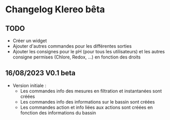 # Changelog Klereo bêta

## TODO
- Créer un widget
- Ajouter d'autres commandes pour les différentes sorties
- Ajouter les consignes pour le pH (pour tous les utilisateurs) et les autres consigne permises (Chlore, Redox, ...) en fonction des droits

## 16/08/2023 V0.1 beta
- Version initiale :
  - Les commandes info des mesures en filtration et instantanées sont créées
  - Les commandes info des informations sur le bassin sont créées
  - Les commandes action et info liées aux actions sont créées en fonction des informations du bassin